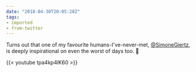 ```yaml
---
date: "2018-04-30T20:05:28Z"
tags:
- imported
- from-twitter
---
```

Turns out that one of my favourite humans-I've-never-met, [@SimoneGiertz](/twitter/#/SimoneGiertz), is deeply inspirational on even the worst of days too. 🖖 

{{< youtube tpa4kp4lK60 >}}
